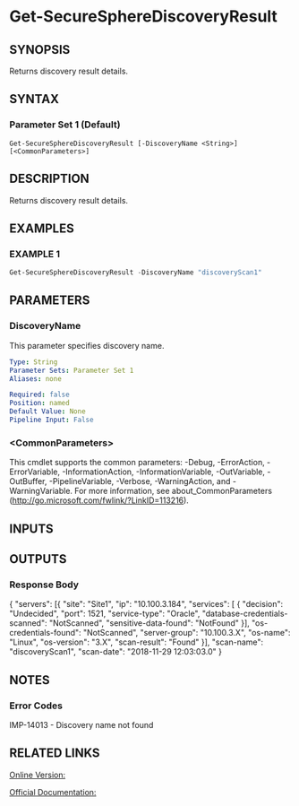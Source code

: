 ﻿# Get-SecureSphereDiscoveryResult

## SYNOPSIS
Returns discovery result details.

## SYNTAX

### Parameter Set 1 (Default)
```
Get-SecureSphereDiscoveryResult [-DiscoveryName <String>] [<CommonParameters>]
```

## DESCRIPTION
Returns discovery result details.

## EXAMPLES

### EXAMPLE 1

```powershell
Get-SecureSphereDiscoveryResult -DiscoveryName "discoveryScan1"
```

## PARAMETERS

### DiscoveryName
This parameter specifies discovery name.

```yaml
Type: String
Parameter Sets: Parameter Set 1
Aliases: none

Required: false
Position: named
Default Value: None
Pipeline Input: False
```

### \<CommonParameters\>
This cmdlet supports the common parameters: -Debug, -ErrorAction, -ErrorVariable, -InformationAction, -InformationVariable, -OutVariable, -OutBuffer, -PipelineVariable, -Verbose, -WarningAction, and -WarningVariable. For more information, see about_CommonParameters (http://go.microsoft.com/fwlink/?LinkID=113216).

## INPUTS

## OUTPUTS

### Response Body
{
"servers": [{
"site": "Site1",
"ip": "10.100.3.184",
"services": [
{
"decision": "Undecided",
"port": 1521,
"service-type": "Oracle",
"database-credentials-scanned": "NotScanned",
"sensitive-data-found": "NotFound"
}],
"os-credentials-found": "NotScanned",
"server-group": "10.100.3.X",
"os-name": "Linux",
"os-version": "3.X",
"scan-result": "Found"
}],
"scan-name": "discoveryScan1",
"scan-date": "2018-11-29 12:03:03.0"
}

## NOTES

### Error Codes
IMP-14013 - Discovery name not found

## RELATED LINKS

[Online Version:](https://github.com/akshinmustafayev/Documentation/MD)

[Official Documentation:](https://docs.imperva.com/bundle/v13.6-api-reference-guide/page/77726.htm)



